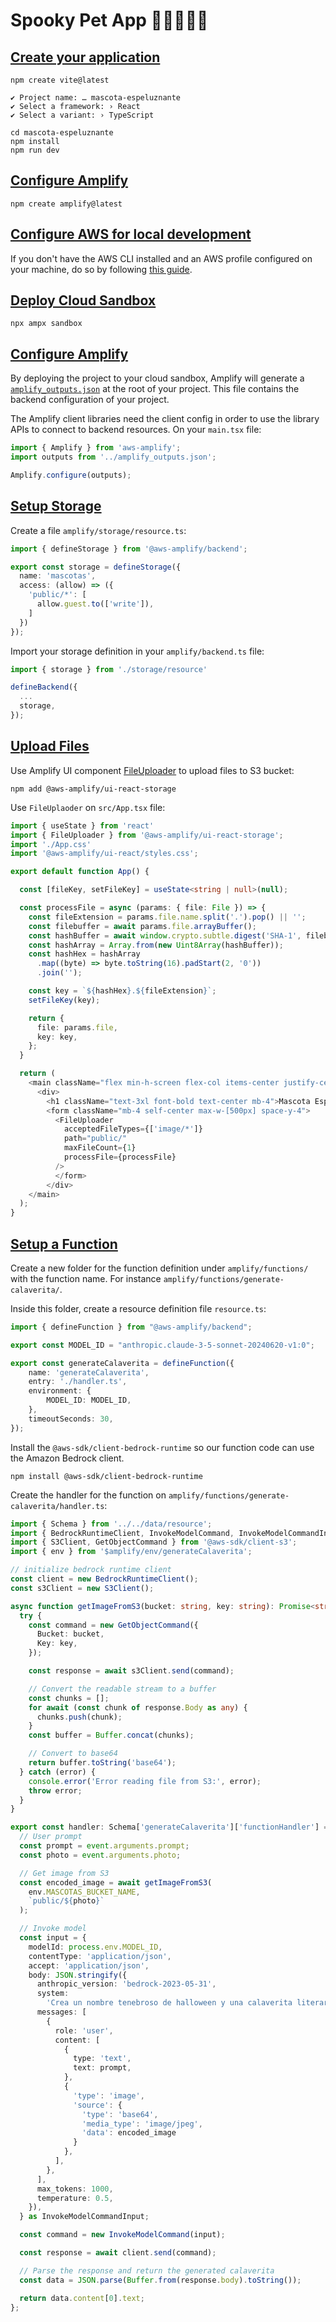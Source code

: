 # Spooky Pet App 🎃👻🧟🐶🐱

## [Create your application](https://vite.dev/guide/#scaffolding-your-first-vite-project)

```shell
npm create vite@latest
```

```shell
✔ Project name: … mascota-espeluznante
✔ Select a framework: › React
✔ Select a variant: › TypeScript
```

```shell
cd mascota-espeluznante
npm install
npm run dev
```

## [Configure Amplify](https://docs.amplify.aws/react/start/manual-installation/)

```shell
npm create amplify@latest
```

## [Configure AWS for local development](https://docs.amplify.aws/react/start/account-setup/)

If you don't have the AWS CLI installed and an AWS profile configured on your machine, do so by following [this guide](https://docs.amplify.aws/react/start/account-setup/).

## [Deploy Cloud Sandbox](https://docs.amplify.aws/react/deploy-and-host/sandbox-environments/setup/)

```shell
npx ampx sandbox
```

## [Configure Amplify](https://docs.amplify.aws/react/start/connect-to-aws-resources/)

By deploying the project to your cloud sandbox, Amplify will generate a [`amplify_outputs.json`](https://docs.amplify.aws/react/reference/amplify_outputs/) at the root of your project. This file contains the backend configuration of your project.

The Amplify client libraries need the client config in order to use the library APIs to connect to backend resources. On your `main.tsx` file:

```typescript
import { Amplify } from 'aws-amplify';
import outputs from '../amplify_outputs.json';

Amplify.configure(outputs);
```

## [Setup Storage](https://docs.amplify.aws/react/build-a-backend/storage/set-up-storage/)

Create a file `amplify/storage/resource.ts`:

```typescript
import { defineStorage } from '@aws-amplify/backend';

export const storage = defineStorage({
  name: 'mascotas',
  access: (allow) => ({
    'public/*': [
      allow.guest.to(['write']),
    ]
  })
});
```

Import your storage definition in your `amplify/backend.ts` file:

```typescript
import { storage } from './storage/resource'

defineBackend({
  ...
  storage,
});
```

## [Upload Files](https://docs.amplify.aws/javascript/build-a-backend/storage/upload-files/)

Use Amplify UI component [FileUploader](https://ui.docs.amplify.aws/react/connected-components/storage/fileuploader
) to upload files to S3 bucket:

```shell
npm add @aws-amplify/ui-react-storage
```

Use `FileUplaoder` on `src/App.tsx` file:

```typescript
import { useState } from 'react'
import { FileUploader } from '@aws-amplify/ui-react-storage';
import './App.css'
import '@aws-amplify/ui-react/styles.css';

export default function App() {

  const [fileKey, setFileKey] = useState<string | null>(null);

  const processFile = async (params: { file: File }) => {
    const fileExtension = params.file.name.split('.').pop() || '';
    const filebuffer = await params.file.arrayBuffer();
    const hashBuffer = await window.crypto.subtle.digest('SHA-1', filebuffer);
    const hashArray = Array.from(new Uint8Array(hashBuffer));
    const hashHex = hashArray
      .map((byte) => byte.toString(16).padStart(2, '0'))
      .join('');

    const key = `${hashHex}.${fileExtension}`;
    setFileKey(key);

    return {
      file: params.file,
      key: key,
    };
  }

  return (
    <main className="flex min-h-screen flex-col items-center justify-center p-24 dark:text-white">
      <div>
        <h1 className="text-3xl font-bold text-center mb-4">Mascota Espeluznante 🧟‍♀️</h1>
        <form className="mb-4 self-center max-w-[500px] space-y-4">
          <FileUploader
            acceptedFileTypes={['image/*']}
            path="public/"
            maxFileCount={1}
            processFile={processFile}
          />
          </form>
        </div>
    </main>
  );
}

```

## [Setup a Function](https://docs.amplify.aws/react/build-a-backend/functions/set-up-function/)

Create a new folder for the function definition under `amplify/functions/` with the function name. For instance `amplify/functions/generate-calaverita/`.

Inside this folder, create a resource definition file `resource.ts`:

```typescript
import { defineFunction } from "@aws-amplify/backend";

export const MODEL_ID = "anthropic.claude-3-5-sonnet-20240620-v1:0";

export const generateCalaverita = defineFunction({
    name: 'generateCalaverita',
    entry: './handler.ts',
    environment: {
        MODEL_ID: MODEL_ID,
    },
    timeoutSeconds: 30,
});
```
Install the `@aws-sdk/client-bedrock-runtime` so our function code can use the Amazon Bedrock client.

```shell
npm install @aws-sdk/client-bedrock-runtime
```

Create the handler for the function on `amplify/functions/generate-calaverita/handler.ts`:

```typescript
import { Schema } from '../../data/resource';
import { BedrockRuntimeClient, InvokeModelCommand, InvokeModelCommandInput } from '@aws-sdk/client-bedrock-runtime';
import { S3Client, GetObjectCommand } from '@aws-sdk/client-s3';
import { env } from '$amplify/env/generateCalaverita';

// initialize bedrock runtime client
const client = new BedrockRuntimeClient();
const s3Client = new S3Client();

async function getImageFromS3(bucket: string, key: string): Promise<string> {
  try {
    const command = new GetObjectCommand({
      Bucket: bucket,
      Key: key,
    });

    const response = await s3Client.send(command);

    // Convert the readable stream to a buffer
    const chunks = [];
    for await (const chunk of response.Body as any) {
      chunks.push(chunk);
    }
    const buffer = Buffer.concat(chunks);

    // Convert to base64
    return buffer.toString('base64');
  } catch (error) {
    console.error('Error reading file from S3:', error);
    throw error;
  }
}

export const handler: Schema['generateCalaverita']['functionHandler'] = async (event) => {
  // User prompt
  const prompt = event.arguments.prompt;
  const photo = event.arguments.photo;

  // Get image from S3
  const encoded_image = await getImageFromS3(
    env.MASCOTAS_BUCKET_NAME,
    `public/${photo}`
  );

  // Invoke model
  const input = {
    modelId: process.env.MODEL_ID,
    contentType: 'application/json',
    accept: 'application/json',
    body: JSON.stringify({
      anthropic_version: 'bedrock-2023-05-31',
      system:
        'Crea un nombre tenebroso de halloween y una calaverita literaria mexicana para una mascota en base a su nombre, signo del zodiaco, comida favorita y raza.',
      messages: [
        {
          role: 'user',
          content: [
            {
              type: 'text',
              text: prompt,
            },
            {
              'type': 'image',
              'source': {
                'type': 'base64',
                'media_type': 'image/jpeg',
                'data': encoded_image
              }
            },
          ],
        },
      ],
      max_tokens: 1000,
      temperature: 0.5,
    }),
  } as InvokeModelCommandInput;

  const command = new InvokeModelCommand(input);

  const response = await client.send(command);

  // Parse the response and return the generated calaverita
  const data = JSON.parse(Buffer.from(response.body).toString());

  return data.content[0].text;
};
```

